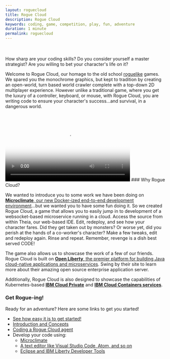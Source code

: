 ```yaml
---
layout: roguecloud
title: Rogue Cloud
description: Rogue Cloud
keywords: coding, game, competition, play, fun, adventure
duration: 1 minute
permalink: roguecloud
---  
```


<br>
<br>
How sharp are your coding skills? Do you consider yourself a master strategist? Are you willing to bet your character's life on it?

Welcome to Rogue Cloud, our homage to the old school [roguelike](https://en.wikipedia.org/wiki/Roguelike) games. We spared you the monochrome graphics, but kept to tradition by creating an open-world, turn based world crawler complete with a top-down 2D multiplayer experience. However unlike a traditional game, where you get the luxury of a controller, keyboard, or mouse, with Rogue Cloud, you are  writing code to ensure your character's success...and survival, in a dangerous world.

<br>
<video width="78%" controls class="center-block embeded-video" poster="./images/Rogue-Cloud-In-Microclimate-Thumbnail_small.png">
  <source src="./videos/Rogue-Cloud-On-Microclimate.mp4" type="video/mp4">
Your browser does not support the video tag.
</video>
### Why Rogue Cloud?

We wanted to introduce you to some work we have been doing on [**Microclimate**, our new Docker-ized end-to-end development environment](https://microclimate-dev2ops.github.io/)...but we wanted you to have some fun doing it. So we created Rogue Cloud, a game that allows you to easily jump in to development of a websocket-based microservice running in a cloud. Access the source from within Theia, our web-based IDE. Edit, redeploy, and see how your character fares. Did they get taken out by monsters? Or worse yet, did you perish at the hands of a co-worker's character? Make a few tweaks, edit and redeploy again. Rinse and repeat. Remember, revenge is a dish best served CODE!

The game also allows us to showcase the work of a few of our friends. Rogue Cloud is built on [**Open Liberty**, the premier platform for building Java cloud-native applications and microservices](https://openliberty.io). Swing by their site to learn more about their amazing open source enterprise application server.

Additionally, Rogue Cloud is also designed to showcase the capabilities of Kubernetes-based [**IBM Cloud Private**](https://www.ibm.com/cloud-computing/products/ibm-cloud-private/) and [**IBM Cloud Containers services**](https://www.ibm.com/cloud/container-service).

### Get Rogue-ing!

Ready for an adventure? Here are some links to get you started!  

* [See how easy it is to get started!](https://github.com/microclimate-dev2ops/rogue-cloud/blob/master/docs/GettingStarted.md)  
* [Introduction and Concepts](https://github.com/microclimate-dev2ops/rogue-cloud/tree/master/docs)  
* [Coding a Rogue Cloud agent](https://github.com/microclimate-dev2ops/rogue-cloud/blob/master/docs/Developing-CodingNextSteps.md)  
* Develop your code using:  
   * [Microclimate](https://github.com/microclimate-dev2ops/rogue-cloud/blob/master/docs/Developing-Microclimate.md)  
   * [A text editor like Visual Studio Code, Atom, and so on](https://github.com/microclimate-dev2ops/rogue-cloud/blob/master/docs/Developing-Text-Editor.md)  
   * [Eclipse and IBM Liberty Developer Tools](https://github.com/microclimate-dev2ops/rogue-cloud/blob/master/docs/Developing-LibertyDevTools.md)

